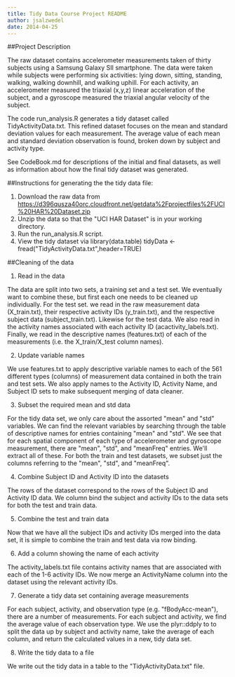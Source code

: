 ```yaml
---
title: Tidy Data Course Project README
author: jsalzwedel
date: 2014-04-25
---
```


##Project Description

The raw dataset contains accelerometer measurements taken of thirty subjects using a Samsung Galaxy SII smartphone.  The data were taken while subjects were performing six activities: lying down, sitting, standing, walking, walking downhill, and walking uphill.  For each activity, an accelerometer measured the triaxial (x,y,z) linear acceleration of the subject, and a gyroscope measured the triaxial angular velocity of the subject.

The code run_analysis.R generates a tidy dataset called TidyActivityData.txt.  This refined dataset focuses on the mean and standard deviation values for each measurement.  The average value of each mean and standard deviation observation is found, broken down by subject and activity type. 

See CodeBook.md for descriptions of the initial and final datasets, as well as information about how the final tidy dataset was generated.


##Instructions for generating the the tidy data file:

1. Download the raw data from https://d396qusza40orc.cloudfront.net/getdata%2Fprojectfiles%2FUCI%20HAR%20Dataset.zip
2. Unzip the data so that the "UCI HAR Dataset" is in your working directory.
3. Run the run_analysis.R script.
4. View the tidy dataset via
    library(data.table)
    tidyData <- fread("TidyActivityData.txt",header=TRUE)


##Cleaning of the data
1.  Read in the data

The data are split into two sets, a training set and a test set.  We eventually want to combine these, but first each one needs to be cleaned up individually.  For the test set. we read in the raw measurement data (X_train.txt), their respective activity IDs (y_train.txt), and the respective subject data (subject_train.txt). Likewise for the test data. 
We also read in the activity names associated with each activity ID (acactivity_labels.txt). Finally, we read in the descriptive names (features.txt) of each of the measurements (i.e. the X_train/X_test column names).

2.  Update variable names

We use features.txt to apply descriptive variable names to each of the 561 different types (columns) of measurement data contained in both the train and test sets.  We also apply names to the Activity ID, Activity Name, and Subject ID sets to make subsequent merging of data cleaner.

3.  Subset the required mean and std data

For the tidy data set, we only care about the assorted "mean" and "std" variables.  We can find the relevant variables by searching through the table of descriptive names for entries containing "mean" and "std". We see that for each spatial component of each type of accelerometer and gyroscope measurement, there are "mean", "std", and "meanFreq" entries.  We'll extract all of these.  For both the train and test datasets, we subset just the columns referring to the "mean", "std", and "meanFreq".

4. Combine Subject ID and Activity ID into the datasets

The rows of the dataset correspond to the rows of the Subject ID and Activity ID data.  We column bind the subject and activity IDs to the data sets for both the test and train data.

5. Combine the test and train data

Now that we have all the subject IDs and activity IDs merged into the data set, it is simple to combine the train and test data via row binding.

6. Add a column showing the name of each activity

The activity_labels.txt file contains activity names that are associated with each of the 1-6 activity IDs.  We now merge an ActivityName column into the dataset using the relevant activity IDs.

7. Generate a tidy data set containing average measurements

For each subject, activity, and observation type (e.g. "fBodyAcc-mean"), there are a number of measurements.  For each subject and activity, we find the average value of each observation type.  We use the plyr::ddply to to split the data up by subject and activity name, take the average of each column, and return the calculated values in a new, tidy data set.

8. Write the tidy data to a file

We write out the tidy data in a table to the "TidyActivityData.txt" file.

 

